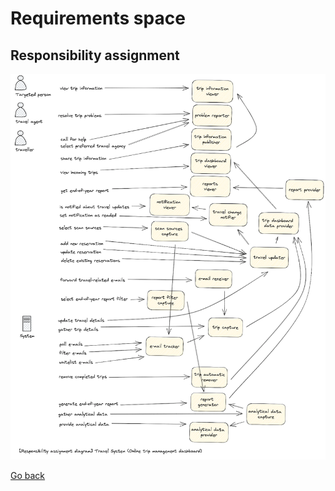 # Requirements space

## Responsibility assignment

![Responsibility assignment](https://github.com/ExtravaganzaTeam/KATAS-2023/blob/main/current/requirements/responsibility_assignment.png "a title")  


[Go back](../../README.md)